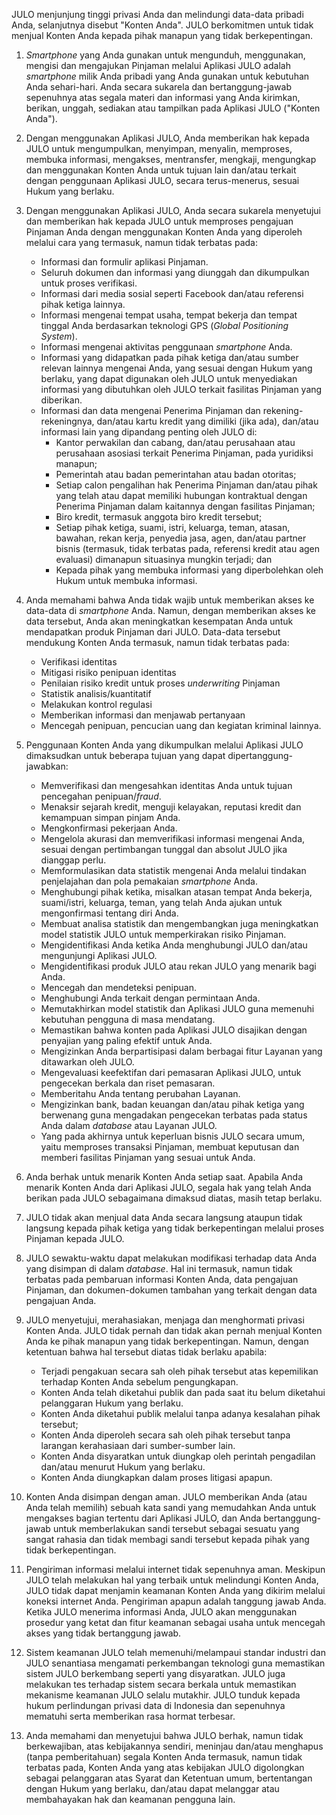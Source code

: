 JULO menjunjung tinggi privasi Anda dan melindungi data-data pribadi Anda, selanjutnya disebut "Konten Anda". JULO berkomitmen untuk tidak menjual Konten Anda kepada pihak manapun yang tidak berkepentingan.

1. _Smartphone_ yang Anda gunakan untuk mengunduh, menggunakan, mengisi dan mengajukan Pinjaman melalui Aplikasi JULO adalah _smartphone_ milik Anda pribadi yang Anda gunakan untuk kebutuhan Anda sehari-hari. Anda secara sukarela dan bertanggung-jawab sepenuhnya atas segala materi dan informasi yang Anda kirimkan, berikan, unggah, sediakan atau tampilkan pada Aplikasi JULO ("Konten Anda").

2. Dengan menggunakan Aplikasi JULO, Anda memberikan hak kepada JULO untuk mengumpulkan, menyimpan, menyalin, memproses, membuka informasi, mengakses, mentransfer, mengkaji, mengungkap dan menggunakan Konten Anda untuk tujuan lain dan/atau terkait dengan penggunaan Aplikasi JULO, secara terus-menerus, sesuai Hukum yang berlaku.

3. Dengan menggunakan Aplikasi JULO, Anda secara sukarela menyetujui dan memberikan hak kepada JULO untuk memproses pengajuan Pinjaman Anda dengan menggunakan Konten Anda yang diperoleh melalui cara yang termasuk, namun tidak terbatas pada:
    - Informasi dan formulir aplikasi Pinjaman.
    - Seluruh dokumen dan informasi yang diunggah dan dikumpulkan untuk proses verifikasi.
    - Informasi dari media sosial seperti Facebook dan/atau referensi pihak ketiga lainnya.
    - Informasi mengenai tempat usaha, tempat bekerja dan tempat tinggal Anda berdasarkan teknologi GPS (_Global Positioning System_).
    - Informasi mengenai aktivitas penggunaan _smartphone_ Anda.
    - Informasi yang didapatkan pada pihak ketiga dan/atau sumber relevan lainnya mengenai Anda, yang sesuai dengan Hukum yang berlaku, yang dapat digunakan oleh JULO untuk menyediakan informasi yang dibutuhkan oleh JULO terkait fasilitas Pinjaman yang diberikan.
    - Informasi dan data mengenai Penerima Pinjaman dan rekening-rekeningnya, dan/atau kartu kredit yang dimiliki (jika ada), dan/atau informasi lain yang dipandang penting oleh JULO di:
      + Kantor perwakilan dan cabang, dan/atau perusahaan atau perusahaan asosiasi terkait Penerima Pinjaman, pada yuridiksi manapun;
      + Pemerintah atau badan pemerintahan atau badan otoritas;
      + Setiap calon pengalihan hak Penerima Pinjaman dan/atau pihak yang telah atau dapat memiliki hubungan kontraktual dengan Penerima Pinjaman dalam kaitannya dengan fasilitas Pinjaman;
      + Biro kredit, termasuk anggota biro kredit tersebut;
      + Setiap pihak ketiga, suami, istri, keluarga, teman, atasan, bawahan, rekan kerja, penyedia jasa, agen, dan/atau partner bisnis (termasuk, tidak terbatas pada, referensi kredit atau agen evaluasi) dimanapun situasinya mungkin terjadi; dan
      + Kepada pihak yang membuka informasi yang diperbolehkan oleh Hukum untuk membuka informasi.

4. Anda memahami bahwa Anda tidak wajib untuk memberikan akses ke data-data di _smartphone_ Anda. Namun, dengan memberikan akses ke data tersebut, Anda akan meningkatkan kesempatan Anda untuk mendapatkan produk Pinjaman dari JULO. Data-data tersebut mendukung Konten Anda termasuk, namun tidak terbatas pada:
   - Verifikasi identitas
   - Mitigasi risiko penipuan identitas
   - Penilaian risiko kredit untuk proses _underwriting_ Pinjaman
   - Statistik analisis/kuantitatif
   - Melakukan kontrol regulasi
   - Memberikan informasi dan menjawab pertanyaan
   - Mencegah penipuan, pencucian uang dan kegiatan kriminal lainnya.

5. Penggunaan Konten Anda yang dikumpulkan melalui Aplikasi JULO dimaksudkan untuk beberapa tujuan yang dapat dipertanggung-jawabkan:
   - Memverifikasi dan mengesahkan identitas Anda untuk tujuan pencegahan penipuan/_fraud_.
   - Menaksir sejarah kredit, menguji kelayakan, reputasi kredit dan kemampuan simpan pinjam Anda.
   - Mengkonfirmasi pekerjaan Anda.
   - Mengelola akurasi dan memverifikasi informasi mengenai Anda, sesuai dengan pertimbangan tunggal dan absolut JULO jika dianggap perlu.
   - Memformulasikan data statistik mengenai Anda melalui tindakan penjelajahan dan pola pemakaian _smartphone_ Anda.
   - Menghubungi pihak ketika, misalkan atasan tempat Anda bekerja, suami/istri, keluarga, teman, yang telah Anda ajukan untuk mengonfirmasi tentang diri Anda.
   - Membuat analisa statistik dan mengembangkan juga meningkatkan model statistik JULO untuk memperkirakan risiko Pinjaman.
   - Mengidentifikasi Anda ketika Anda menghubungi JULO dan/atau mengunjungi Aplikasi JULO.
   - Mengidentifikasi produk JULO atau rekan JULO yang menarik bagi Anda.
   - Mencegah dan mendeteksi penipuan.
   - Menghubungi Anda terkait dengan permintaan Anda.
   - Memutakhirkan model statistik dan Aplikasi JULO guna memenuhi kebutuhan pengguna di masa mendatang.
   - Memastikan bahwa konten pada Aplikasi JULO disajikan dengan penyajian yang paling efektif untuk Anda.
   - Mengizinkan Anda berpartisipasi dalam berbagai fitur Layanan yang ditawarkan oleh JULO.
   - Mengevaluasi keefektifan dari pemasaran Aplikasi JULO, untuk pengecekan berkala dan riset pemasaran.
   - Memberitahu Anda tentang perubahan Layanan.
   - Mengizinkan bank, badan keuangan dan/atau pihak ketiga yang berwenang guna mengadakan pengecekan terbatas pada status Anda dalam _database_ atau Layanan JULO.
   - Yang pada akhirnya untuk keperluan bisnis JULO secara umum, yaitu memproses transaksi Pinjaman, membuat keputusan dan memberi fasilitas Pinjaman yang sesuai untuk Anda.

6. Anda berhak untuk menarik Konten Anda setiap saat. Apabila Anda menarik Konten Anda dari Aplikasi JULO, segala hak yang telah Anda berikan pada JULO sebagaimana dimaksud diatas, masih tetap berlaku.

7. JULO tidak akan menjual data Anda secara langsung ataupun tidak langsung kepada pihak ketiga yang tidak berkepentingan melalui proses Pinjaman kepada JULO.

8. JULO sewaktu-waktu dapat melakukan modifikasi terhadap data Anda yang disimpan di dalam _database_. Hal ini termasuk, namun tidak terbatas pada pembaruan informasi Konten Anda, data pengajuan Pinjaman, dan dokumen-dokumen tambahan yang terkait dengan data pengajuan Anda.

9. JULO menyetujui, merahasiakan, menjaga dan menghormati privasi Konten Anda. JULO tidak pernah dan tidak akan pernah menjual Konten Anda ke pihak manapun yang tidak berkepentingan. Namun, dengan ketentuan bahwa hal tersebut diatas tidak berlaku apabila:
    - Terjadi pengakuan secara sah oleh pihak tersebut atas kepemilikan terhadap Konten Anda sebelum pengungkapan.
    - Konten Anda telah diketahui publik dan pada saat itu belum diketahui pelanggaran Hukum yang berlaku.
    - Konten Anda diketahui publik melalui tanpa adanya kesalahan pihak tersebut;
    - Konten Anda diperoleh secara sah oleh pihak tersebut tanpa larangan kerahasiaan dari sumber-sumber lain.
    - Konten Anda disyaratkan untuk diungkap oleh perintah pengadilan dan/atau menurut Hukum yang berlaku.
    - Konten Anda diungkapkan dalam proses litigasi apapun.

10. Konten Anda disimpan dengan aman. JULO memberikan Anda (atau Anda telah memilih) sebuah kata sandi yang memudahkan Anda untuk mengakses bagian tertentu dari Aplikasi JULO, dan Anda bertanggung-jawab untuk memberlakukan sandi tersebut sebagai sesuatu yang sangat rahasia dan tidak membagi sandi tersebut kepada pihak yang tidak berkepentingan.

11. Pengiriman informasi melalui internet tidak sepenuhnya aman. Meskipun JULO telah melakukan hal yang terbaik untuk melindungi Konten Anda, JULO tidak dapat menjamin keamanan Konten Anda yang dikirim melalui koneksi internet Anda. Pengiriman apapun adalah tanggung jawab Anda. Ketika JULO menerima informasi Anda, JULO akan menggunakan prosedur yang ketat dan fitur keamanan sebagai usaha untuk mencegah akses yang tidak bertanggung jawab.

12. Sistem keamanan JULO telah memenuhi/melampaui standar industri dan JULO senantiasa mengamati perkembangan teknologi guna memastikan sistem JULO berkembang seperti yang disyaratkan. JULO juga melakukan tes terhadap sistem secara berkala untuk memastikan mekanisme keamanan JULO selalu mutakhir. JULO tunduk kepada hukum perlindungan privasi data di Indonesia dan sepenuhnya mematuhi serta memberikan rasa hormat terbesar.

13. Anda memahami dan menyetujui bahwa JULO berhak, namun tidak berkewajiban, atas kebijakannya sendiri, meninjau dan/atau menghapus (tanpa pemberitahuan) segala Konten Anda termasuk, namun tidak terbatas pada, Konten Anda yang atas kebijakan JULO digolongkan sebagai pelanggaran atas Syarat dan Ketentuan umum, bertentangan dengan Hukum yang berlaku, dan/atau dapat melanggar atau membahayakan hak dan keamanan pengguna lain.
